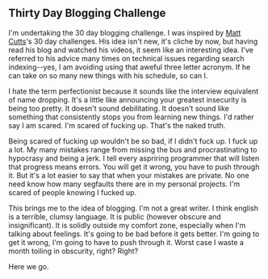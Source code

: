 Thirty Day Blogging Challenge
-----------------------------

I'm undertaking the 30 day blogging challenge. I was inspired by [Matt Cutts](https://www.mattcutts.com/blog/)'s 30 day challenges. His idea isn't new, it's cliche by now, but having read his blog and watched his videos, it seem like an interesting idea. I've referred to his advice many times on technical issues regarding search indexing--yes, I am avoiding using that aweful three letter acronym. If he can take on so many new things with his schedule, so can I.

I hate the term perfectionist because it sounds like the interview equivalent of name dropping. It's a little like announcing your greatest insecurity is being too pretty. It doesn't sound debilitating. It doesn't sound like something that consistently stops you from learning new things. I'd rather say I am scared. I'm scared of fucking up. That's the naked truth.

Being scared of fucking up wouldn't be so bad, if I didn't fuck up. I fuck up a lot. My many mistakes range from missing the bus and procrastinating to hypocrasy and being a jerk. I tell every aspriring programmer that will listen that progress means errors. You will get it wrong, you have to push through it. But it's a lot easier to say that when your mistakes are private. No one need know how many segfaults there are in my personal projects. I'm scared of people knowing I fucked up.

This brings me to the idea of blogging. I'm not a great writer. I think english is a terrible, clumsy language. It is public (however obscure and insignificant). It is solidly outside my comfort zone, especially when I'm talking about feelings. It's going to be bad before it gets better. I'm going to get it wrong, I'm going to have to push through it. Worst case I waste a month toiling in obscurity, right? Right?

Here we go. 